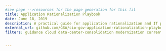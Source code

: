 ```yaml
---
#see page -->resources for the page generation for this fil
title: Application Rationalization Playbook
date: June 18, 2019
description: A practical guide for application rationalization and IT portfolio management under Cloud Smart. It is intended to help Portfolio Managers think through their agency’s approach to IT modernization.
external_url: github.com/GSA/cio-gov-application-rationalization-playbook/blob/master/application-rationalization-playbook-pdf.pdf?raw=true
filters: guidance cloud data-center-consolidation modernization current


---
```

